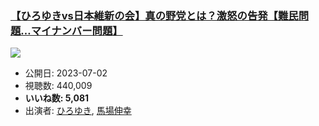 ### [【ひろゆきvs日本維新の会】真の野党とは？激怒の告発【難民問題…マイナンバー問題】](https://www.youtube.com/watch?v=o10ukg5vbyw)
[![](https://img.youtube.com/vi/o10ukg5vbyw/sddefault.jpg)](https://www.youtube.com/watch?v=o10ukg5vbyw)
-   公開日: 2023-07-02
-   視聴数: 440,009
-   **いいね数: 5,081**
-   出演者: [ひろゆき](/rehacq_fan/people/ひろゆき "wikilink"), [馬場伸幸](/rehacq_fan/people/馬場伸幸 "wikilink")
